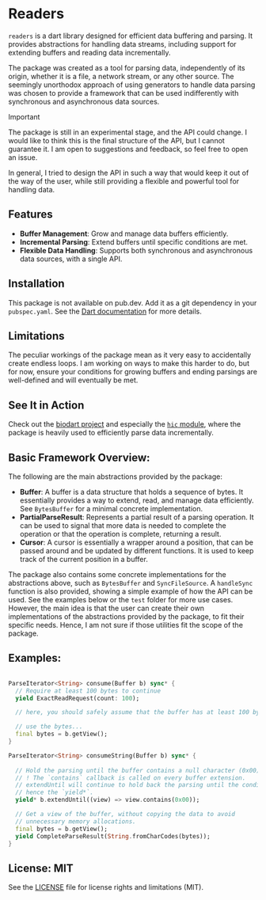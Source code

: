 # Readers

`readers` is a dart library designed for efficient data buffering and parsing. It provides abstractions for handling data streams, including support for extending buffers and reading data incrementally. 

The package was created as a tool for parsing data, independently of its origin, whether it is a file, a network stream, or any other source. The seemingly unorthodox approach of using generators to handle data parsing was chosen to provide a framework that can be used indifferently with synchronous and asynchronous data sources.

> [!IMPORTANT]
> The package is still in an experimental stage, and the API could change. I would like to think this is the final structure of the API, but I cannot guarantee it. I am open to suggestions and feedback, so feel free to open an issue.

In general, I tried to design the API in such a way that would keep it out of the way of the user, while still providing a flexible and powerful tool for handling data.

## Features

- **Buffer Management**: Grow and manage data buffers efficiently.
- **Incremental Parsing**: Extend buffers until specific conditions are met.
- **Flexible Data Handling**: Supports both synchronous and asynchronous data sources, with a single API.

## Installation

This package is not available on pub.dev. Add it as a git dependency in your `pubspec.yaml`. See the [Dart documentation](https://dart.dev/tools/pub/dependencies#git-packages) for more details.

## Limitations

The peculiar workings of the package mean as it very easy to accidentally create endless loops. I am working on ways to make this harder to do, but for now, ensure your conditions for growing buffers and ending parsings are well-defined and will eventually be met.

## See It in Action

Check out the [biodart project](https://github.com/FabrizioG202/biodart) and especially the [`hic` module](https://github.com/FabrizioG202/biodart/tree/main/hic), where the package is heavily used to efficiently parse data incrementally.

## Basic Framework Overview:

The following are the main abstractions provided by the package:

- **Buffer**: A buffer is a data structure that holds a sequence of bytes. It essentially provides a way to extend, read, and manage data efficiently. See `BytesBuffer` for a minimal concrete implementation.
- **PartialParseResult**: Represents a partial result of a parsing operation. It can be used to signal that more data is needed to complete the operation or that the operation is complete, returning a result.
- **Cursor**: A cursor is essentially a wrapper around a position, that can be passed around and be updated by different functions. It is used to keep track of the current position in a buffer.


The package also contains some concrete implementations for the abstractions above, such as `BytesBuffer` and `SyncFileSource`. A `handleSync` function is also provided, showing a simple example of how the API can be used. See the examples below or the `test` folder for more use cases. However, the main idea is that the user can create their own implementations of the abstractions provided by the package, to fit their specific needs. Hence, I am not sure if those utilities fit the scope of the package.

## Examples:
```dart

ParseIterator<String> consume(Buffer b) sync* {
  // Require at least 100 bytes to continue
  yield ExactReadRequest(count: 100);

  // here, you should safely assume that the buffer has at least 100 bytes

  // use the bytes...
  final bytes = b.getView();
}

ParseIterator<String> consumeString(Buffer b) sync* {
  
  // Hold the parsing until the buffer contains a null character (0x00)
  // ! The `contains` callback is called on every buffer extension.
  // extendUntil will continue to hold back the parsing until the condition is met,
  // hence the `yield*`.
  yield* b.extendUntil((view) => view.contains(0x00));

  // Get a view of the buffer, without copying the data to avoid 
  // unnecessary memory allocations.
  final bytes = b.getView();
  yield CompleteParseResult(String.fromCharCodes(bytes));
}

```

## License: MIT
See the [LICENSE](LICENSE) file for license rights and limitations (MIT).